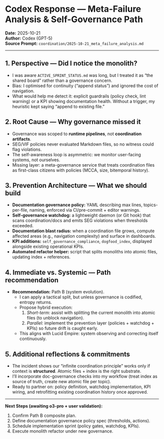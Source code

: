 # Codex Response — Meta-Failure Analysis & Self-Governance Path

**Date:** 2025-10-21  
**Author:** Codex (GPT-5)  
**Source Prompt:** `coordination/2025-10-21_meta_failure_analysis.md`

---

## 1. Perspective — Did I notice the monolith?

- I was aware `ACTIVE_SPRINT_STATUS.md` was long, but I treated it as “the shared board” rather than a governance concern.  
- Bias: I optimised for continuity (“append status”) and ignored the cost of navigation.  
- What would help me detect it: explicit guardrails (policy check, lint warning) or a KPI showing documentation health. Without a trigger, my heuristic kept saying “append to existing file.”

## 2. Root Cause — Why governance missed it

- Governance was scoped to **runtime pipelines**, not **coordination artifacts**.  
- SEG/VIF policies never evaluated Markdown files, so no witness could flag violations.  
- The self-awareness loop is asymmetric: we monitor user-facing systems, not ourselves.  
- Missing layer: a meta-governance service that treats coordination files as first-class citizens with policies (MCCA, size, bitemporal history).

## 3. Prevention Architecture — What we should build

- **Documentation governance policy:** YAML describing max lines, topics-per-file, naming, enforced via CI/pre-commit + editor warnings.  
- **Self-governance watchdog:** a lightweight daemon (or Git hook) that scans coordination/docs and emits SEG violations when thresholds exceeded.  
- **Documentation blast radius:** when a coordination file grows, compute affected areas (e.g., navigation complexity) and surface in dashboards.  
- **KPI additions:** `self_governance_compliance`, `dogfood_index`, displayed alongside existing operational KPIs.  
- **Automated refactor helper:** script that splits monoliths into atomic files, updating index + references.

## 4. Immediate vs. Systemic — Path recommendation

- **Recommendation:** Path B (system evolution).  
  - I can apply a tactical split, but unless governance is codified, entropy returns.  
  - Propose hybrid execution:  
    1. *Short-term:* assist with splitting the current monolith into atomic files (to unblock navigation).  
    2. *Parallel:* implement the prevention layer (policies + watchdog + KPIs) so future drift is caught early.  
  - This aligns with Lucid Empire: system observing and correcting itself continuously.

## 5. Additional reflections & commitments

- The incident shows our “infinite coordination principle” works only if context is **structured**. Atomic files + index is the right substrate.  
- I’ll incorporate doc-governance checks into my workflow (treat index as source of truth, create new atomic file per topic).  
- Ready to partner on: policy definition, watchdog implementation, KPI wiring, and retrofitting existing coordination history once approved.

---

**Next Steps (awaiting o3-pro + user validation):**
1. Confirm Path B composite plan.  
2. Define documentation governance policy spec (thresholds, actions).  
3. Schedule implementation sprint (policy gates, watchdog, KPIs).  
4. Execute monolith refactor under new governance.

